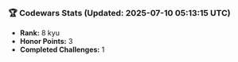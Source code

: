 ### 🏆 Codewars Stats (Updated: 2025-07-10 05:13:15 UTC)

- **Rank:** 8 kyu
- **Honor Points:** 3
- **Completed Challenges:** 1
